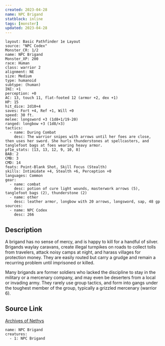 ```yaml
---
created: 2023-04-28
name: NPC Brigand
statblock: inline
tags: [monster]
updated: 2023-04-28
---
```

```statblock
layout: Basic Pathfinder 1e Layout
source: "NPC Codex"
Monster_CR: 1/2
name: NPC Brigand
Monster_XP: 200
race: Human
class: warrior 2
alignment: NE
size: Medium
type: humanoid
subtype: (human)
INI: +1
perception: +0
AC: 13, touch 11, flat-footed 12 (armor +2, dex +1)
HP: 15
hit_dice: 2d10+4
saves: Fort +4, Ref +1, Will +0
speed: 30 ft.
melee: longsword +3 (1d8+1/19-20)
ranged: longbow +3 (1d8/×3)
tactics:
  - name: During Combat
    desc: The warrior snipes with arrows until her foes are close, then uses her sword. She hurls thunderstones at spellcasters, and tanglefoot bags at foes wearing heavy armor.
pf1e_stats: [13, 13, 12, 9, 10, 8]
BAB: 2
CMB: 3
CMD: 14
feats: Point-Blank Shot, Skill Focus (Stealth)
skills: Intimidate +4, Stealth +6, Perception +0
languages: Common
gear:
  - name: combat
    desc: potion of cure light wounds, masterwork arrows (5), tanglefoot bags (2), thunderstone (2)
  - name: other
    desc: leather armor, longbow with 20 arrows, longsword, sap, 48 gp
sources:
  - name: NPC Codex
    desc: 266
```
## Description
A brigand has no sense of mercy, and is happy to kill for a handful of silver. Brigands waylay caravans, create illegal turnpikes on roads to collect tolls from travelers, attack noisy camps at night, and harass villages for protection money. They are easily routed but carry a grudge and remain a recurring problem until imprisoned or killed.

Many brigands are former soldiers who lacked the discipline to stay in the military or a mercenary company, and may even be deserters from a local or invading army. They rarely use group tactics, and form into gangs under the toughest member of the group, typically a grizzled mercenary (warrior 6).
## Source Link
[Archives of Nethys](https://aonprd.com/NPCDisplay.aspx?ItemName=Brigand)
```encounter-table
name: NPC Brigand
creatures:
  - 1: NPC Brigand
```
